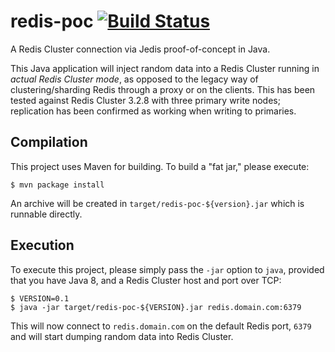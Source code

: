 # redis-poc [![Build Status][travis:svg]][travis]

A Redis Cluster connection via Jedis proof-of-concept in Java.

This Java application will inject random data into a Redis Cluster running in _actual Redis Cluster mode_, as opposed to
the legacy way of clustering/sharding Redis through a proxy or on the clients. This has been tested against Redis
Cluster 3.2.8 with three primary write nodes; replication has been confirmed as working when writing to primaries.

## Compilation

This project uses Maven for building. To build a "fat jar," please execute:

```
$ mvn package install
```

An archive will be created in `target/redis-poc-${version}.jar` which is runnable directly.

## Execution

To execute this project, please simply pass the `-jar` option to `java`, provided that you have Java 8, and a Redis
Cluster host and port over TCP:

```
$ VERSION=0.1
$ java -jar target/redis-poc-${VERSION}.jar redis.domain.com:6379
```

This will now connect to `redis.domain.com` on the default Redis port, `6379` and will start dumping random data into
Redis Cluster.

 [travis]: https://travis-ci.org/joshuajlai/redis-poc
 [travis:svg]: https://travis-ci.org/joshuajlai/redis-poc.svg?branch=develop
